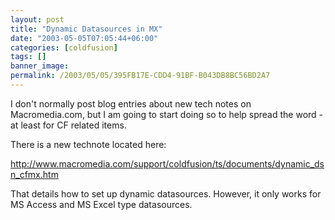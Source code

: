 ```yaml
---
layout: post
title: "Dynamic Datasources in MX"
date: "2003-05-05T07:05:44+06:00"
categories: [coldfusion]
tags: []
banner_image: 
permalink: /2003/05/05/395FB17E-CDD4-91BF-B043DB8BC56BD2A7
---
```


I don't normally post blog entries about new tech notes on Macromedia.com, but I am going to start doing so to help spread the word - at least for CF related items.

There is a new technote located here:

<a href="http://www.macromedia.com/support/coldfusion/ts/documents/dynamic_dsn_cfmx.htm">http://www.macromedia.com/support/coldfusion/ts/documents/dynamic_dsn_cfmx.htm</a>

That details how to set up dynamic datasources. However, it only works for MS Access and MS Excel type datasources.